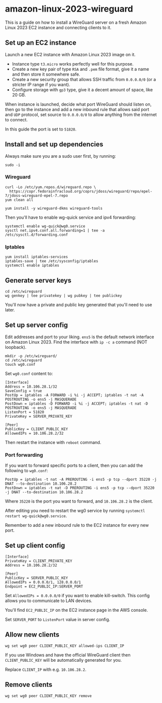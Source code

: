 # amazon-linux-2023-wireguard

This is a guide on how to install a WireGuard server on a fresh Amazon Linux 2023 EC2 instance and connecting clients to it.

## Set up an EC2 instance

Launch a new EC2 instance with Amazon Linux 2023 image on it.

- Instance type `t3.micro` works perfectly well for this purpose.
- Create a new key pair of type `RSA` and `.pem` file format, give it a name and then store it somewhere safe.
- Create a new security group that allows SSH traffic from `0.0.0.0/0` (or a stricter IP range if you want).
- Configure storage with `gp3` type, give it a decent amount of space, like 20 GB.

When instance is launched, decide what port WireGuard should listen on, then go to the instance and add a new inbound rule that allows said port and `UDP` protocol, set source to `0.0.0.0/0` to allow anything from the internet to connect.

In this guide the port is set to `51820`.

## Install and set up dependencies

Always make sure you are a sudo user first, by running:

```shell
sudo -i
```

### Wireguard

```shell
curl -Lo /etc/yum.repos.d/wireguard.repo \
  https://copr.fedorainfracloud.org/coprs/jdoss/wireguard/repo/epel-7/jdoss-wireguard-epel-7.repo
yum clean all

yum install -y wireguard-dkms wireguard-tools
```

Then you'll have to enable wg-quick service and ipv4 forwarding:

```shell
systemctl enable wg-quick@wg0.service
sysctl net.ipv4.conf.all.forwarding=1 | tee -a /etc/sysctl.d/forwarding.conf
```

### Iptables

```shell
yum install iptables-services
iptables-save | tee /etc/sysconfig/iptables
systemctl enable iptables
```

## Generate server keys

```shell
cd /etc/wireguard
wg genkey | tee privatekey | wg pubkey | tee publickey
```

You'll now have a private and public key generated that you'll need to use later.

## Set up server config

Edit addresses and port to your liking. `ens5` is the default network interface on Amazon Linux 2023. Find the interface with `ip -c a` command (NOT loopback).

```shell
mkdir -p /etc/wireguard/
cd /etc/wireguard
touch wg0.conf
```

Set `wg0.conf` content to:

```
[Interface]
Address = 10.106.28.1/32
SaveConfig = true
PostUp = iptables -A FORWARD -i %i -j ACCEPT; iptables -t nat -A POSTROUTING -o ens5 -j MASQUERADE
PostDown = iptables -D FORWARD -i %i -j ACCEPT; iptables -t nat -D POSTROUTING -o ens5 -j MASQUERADE
ListenPort = 51820
PrivateKey = SERVER_PRIVATE_KEY

[Peer]
PublicKey = CLIENT_PUBLIC_KEY
AllowedIPs = 10.106.28.2/32
```

Then restart the instance with `reboot` command.

### Port forwarding

If you want to forward specific ports to a client, then you can add the following to `wg0.conf`:

```
PostUp = iptables -t nat -A PREROUTING -i ens5 -p tcp --dport 35220 -j DNAT --to-destination 10.106.28.2
PostDown = iptables -t nat -D PREROUTING -i ens5 -p tcp --dport 35220 -j DNAT --to-destination 10.106.28.2
```

Where `35220` is the port you want to forward, and `10.106.28.2` is the client.

After editing you need to restart the wg0 service by running `systemctl restart wg-quick@wg0.service`.

Remember to add a new inbound rule to the EC2 instance for every new port.

## Set up client config

```
[Interface]
PrivateKey = CLIENT_PRIVATE_KEY
Address = 10.106.28.2/32

[Peer]
PublicKey = SERVER_PUBLIC_KEY
AllowedIPs = 0.0.0.0/1, 128.0.0.0/1
Endpoint = EC2_PUBLIC_IP:SERVER_PORT
```

Set `AllowedIPs = 0.0.0.0/0` if you want to enable kill-switch. This config allows you to communicate to LAN devices.

You'll find `EC2_PUBLIC_IP` on the EC2 instance page in the AWS console.

Set `SERVER_PORT` to `ListenPort` value in server config.

## Allow new clients

```shell
wg set wg0 peer CLIENT_PUBLIC_KEY allowed-ips CLIENT_IP
```

If you use Windows and have the official WireGuard client then `CLIENT_PUBLIC_KEY` will be automatically generated for you.

Replace `CLIENT_IP` with e.g. `10.106.28.2`.

## Remove clients

```shell
wg set wg0 peer CLIENT_PUBLIC_KEY remove
```
